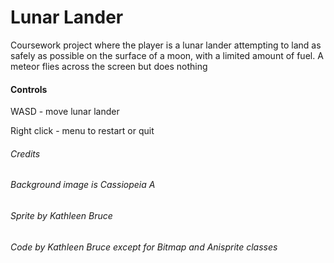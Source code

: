 # Lunar Lander

Coursework project where the player is a lunar lander attempting to land as safely as possible 
on the surface of a moon, with a limited amount of fuel. A meteor flies across the screen but does nothing

#### Controls 
WASD - move lunar lander

Right click - menu to restart or quit

###### Credits
###### *Background image is Cassiopeia A*

###### *Sprite by Kathleen Bruce*

###### *Code by Kathleen Bruce except for Bitmap and Anisprite classes*
